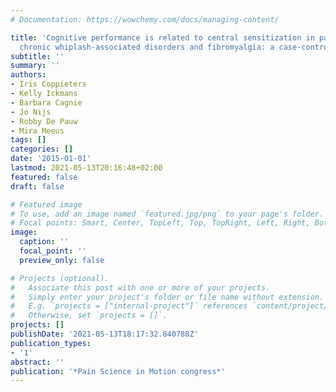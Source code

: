 ```yaml
---
# Documentation: https://wowchemy.com/docs/managing-content/

title: 'Cognitive performance is related to central sensitization in patients with
  chronic whiplash-associated disorders and fibromyalgia: a case-control study'
subtitle: ''
summary: ''
authors:
- Iris Coppieters
- Kelly Ickmans
- Barbara Cagnie
- Jo Nijs
- Robby De Pauw
- Mira Meeus
tags: []
categories: []
date: '2015-01-01'
lastmod: 2021-05-13T20:16:48+02:00
featured: false
draft: false

# Featured image
# To use, add an image named `featured.jpg/png` to your page's folder.
# Focal points: Smart, Center, TopLeft, Top, TopRight, Left, Right, BottomLeft, Bottom, BottomRight.
image:
  caption: ''
  focal_point: ''
  preview_only: false

# Projects (optional).
#   Associate this post with one or more of your projects.
#   Simply enter your project's folder or file name without extension.
#   E.g. `projects = ["internal-project"]` references `content/project/deep-learning/index.md`.
#   Otherwise, set `projects = []`.
projects: []
publishDate: '2021-05-13T18:17:32.840788Z'
publication_types:
- '1'
abstract: ''
publication: '*Pain Science in Motion congress*'
---
```

